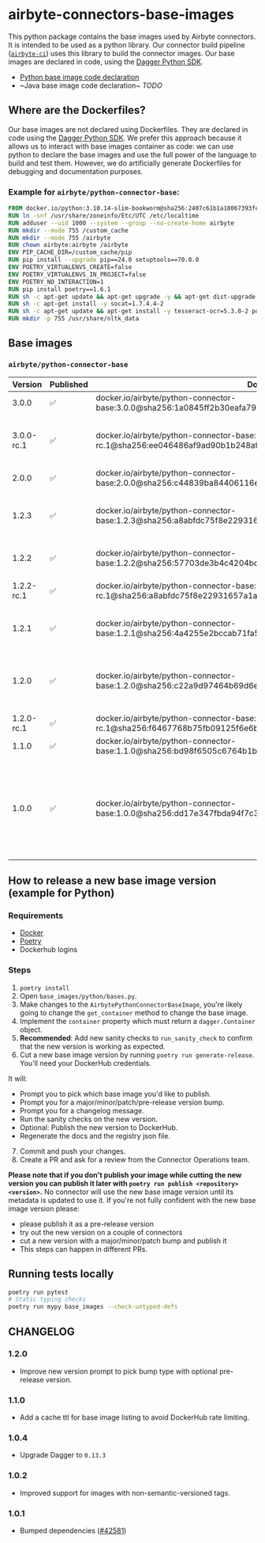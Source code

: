 # airbyte-connectors-base-images

This python package contains the base images used by Airbyte connectors.
It is intended to be used as a python library.
Our connector build pipeline ([`airbyte-ci`](https://github.com/airbytehq/airbyte/blob/master/airbyte-ci/connectors/pipelines/README.md#L1)) uses this library to build the connector images.
Our base images are declared in code, using the [Dagger Python SDK](https://dagger-io.readthedocs.io/en/sdk-python-v0.6.4/).

- [Python base image code declaration](https://github.com/airbytehq/airbyte/blob/master/airbyte-ci/connectors/base_images/base_images/python/bases.py)
- ~Java base image code declaration~ *TODO* 


## Where are the Dockerfiles?
Our base images are not declared using Dockerfiles.
They are declared in code using the [Dagger Python SDK](https://dagger-io.readthedocs.io/en/sdk-python-v0.6.4/).
We prefer this approach because it allows us to interact with base images container as code: we can use python to declare the base images and use the full power of the language to build and test them.
However, we do artificially generate Dockerfiles for debugging and documentation purposes.



### Example for `airbyte/python-connector-base`:
```dockerfile
FROM docker.io/python:3.10.14-slim-bookworm@sha256:2407c61b1a18067393fecd8a22cf6fceede893b6aaca817bf9fbfe65e33614a3
RUN ln -snf /usr/share/zoneinfo/Etc/UTC /etc/localtime
RUN adduser --uid 1000 --system --group --no-create-home airbyte
RUN mkdir --mode 755 /custom_cache
RUN mkdir --mode 755 /airbyte
RUN chown airbyte:airbyte /airbyte
ENV PIP_CACHE_DIR=/custom_cache/pip
RUN pip install --upgrade pip==24.0 setuptools==70.0.0
ENV POETRY_VIRTUALENVS_CREATE=false
ENV POETRY_VIRTUALENVS_IN_PROJECT=false
ENV POETRY_NO_INTERACTION=1
RUN pip install poetry==1.6.1
RUN sh -c apt-get update && apt-get upgrade -y && apt-get dist-upgrade -y && apt-get clean
RUN sh -c apt-get install -y socat=1.7.4.4-2
RUN sh -c apt-get update && apt-get install -y tesseract-ocr=5.3.0-2 poppler-utils=22.12.0-2+b1
RUN mkdir -p 755 /usr/share/nltk_data
```



## Base images


### `airbyte/python-connector-base`

| Version | Published | Docker Image Address | Changelog | 
|---------|-----------|--------------|-----------|
|  3.0.0 | ✅| docker.io/airbyte/python-connector-base:3.0.0@sha256:1a0845ff2b30eafa793c6eee4e8f4283c2e52e1bbd44eed6cb9e9abd5d34d844 | Create airbyte user |
|  3.0.0-rc.1 | ✅| docker.io/airbyte/python-connector-base:3.0.0-rc.1@sha256:ee046486af9ad90b1b248afe5e92846b51375a21463dff1cd377c4f06abb55b5 | Update Python 3.10.4 image + create airbyte user |
|  2.0.0 | ✅| docker.io/airbyte/python-connector-base:2.0.0@sha256:c44839ba84406116e8ba68722a0f30e8f6e7056c726f447681bb9e9ece8bd916 | Use Python 3.10 |
|  1.2.3 | ✅| docker.io/airbyte/python-connector-base:1.2.3@sha256:a8abfdc75f8e22931657a1ae15069e7b925e74bb7b5ef36371a85e4caeae5696 | Use latest root image version and update system packages |
|  1.2.2 | ✅| docker.io/airbyte/python-connector-base:1.2.2@sha256:57703de3b4c4204bd68a7b13c9300f8e03c0189bffddaffc796f1da25d2dbea0 | Fix Python 3.9.19 image digest |
|  1.2.2-rc.1 | ✅| docker.io/airbyte/python-connector-base:1.2.2-rc.1@sha256:a8abfdc75f8e22931657a1ae15069e7b925e74bb7b5ef36371a85e4caeae5696 | Create an airbyte user and use it |
|  1.2.1 | ✅| docker.io/airbyte/python-connector-base:1.2.1@sha256:4a4255e2bccab71fa5912487e42d9755cdecffae77273fed8be01a081cd6e795 | Upgrade to Python 3.9.19 + update pip and setuptools |
|  1.2.0 | ✅| docker.io/airbyte/python-connector-base:1.2.0@sha256:c22a9d97464b69d6ef01898edf3f8612dc11614f05a84984451dde195f337db9 | Add CDK system dependencies: nltk data, tesseract, poppler. |
|  1.2.0-rc.1 | ✅| docker.io/airbyte/python-connector-base:1.2.0-rc.1@sha256:f6467768b75fb09125f6e6b892b6b48c98d9fe085125f3ff4adc722afb1e5b30 |  |
|  1.1.0 | ✅| docker.io/airbyte/python-connector-base:1.1.0@sha256:bd98f6505c6764b1b5f99d3aedc23dfc9e9af631a62533f60eb32b1d3dbab20c | Install socat |
|  1.0.0 | ✅| docker.io/airbyte/python-connector-base:1.0.0@sha256:dd17e347fbda94f7c3abff539be298a65af2d7fc27a307d89297df1081a45c27 | Initial release: based on Python 3.9.18, on slim-bookworm system, with pip==23.2.1 and poetry==1.6.1 |


## How to release a new base image version (example for Python)

### Requirements
* [Docker](https://docs.docker.com/get-docker/)
* [Poetry](https://python-poetry.org/docs/#installation)
* Dockerhub logins

### Steps
1. `poetry install`
2. Open  `base_images/python/bases.py`.
3. Make changes to the `AirbytePythonConnectorBaseImage`, you're likely going to change the `get_container` method to change the base image.
4. Implement the `container` property which must return a `dagger.Container` object.
5. **Recommended**: Add new sanity checks to `run_sanity_check` to confirm that the new version is working as expected.
6. Cut a new base image version by running `poetry run generate-release`. You'll need your DockerHub credentials.

It will:
  - Prompt you to pick which base image you'd like to publish.
  - Prompt you for a major/minor/patch/pre-release version bump.
  - Prompt you for  a changelog message.
  - Run the sanity checks on the new version.
  - Optional: Publish the new version to DockerHub.
  - Regenerate the docs and the registry json file.
7. Commit and push your changes.
8. Create a PR and ask for a review from the Connector Operations team.

**Please note that if you don't publish your image while cutting the new version you can publish it later with `poetry run publish <repository> <version>`.**
No connector will use the new base image version until its metadata is updated to use it.
If you're not fully confident with the new base image version please:
  - please publish it as a pre-release version
  - try out the new version on a couple of connectors
  - cut a new version with a major/minor/patch bump and publish it
  - This steps can happen in different PRs.


## Running tests locally
```bash
poetry run pytest
# Static typing checks
poetry run mypy base_images --check-untyped-defs
```

## CHANGELOG

### 1.2.0
- Improve new version prompt to pick bump type with optional pre-release version.

### 1.1.0
- Add a cache ttl for base image listing to avoid DockerHub rate limiting.

### 1.0.4
- Upgrade Dagger to `0.13.3`

### 1.0.2

- Improved support for images with non-semantic-versioned tags.

### 1.0.1

- Bumped dependencies ([#42581](https://github.com/airbytehq/airbyte/pull/42581))

